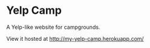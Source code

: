 # Yelp Camp
A Yelp-like website for campgrounds.

View it hosted at http://my-yelp-camp.herokuapp.com/
